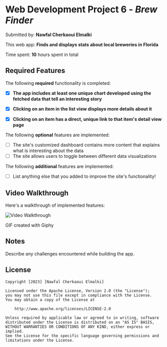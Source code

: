 # Web Development Project 6 - *Brew Finder*

Submitted by: **Nawfal Cherkaoui Elmalki**

This web app: **Finds and displays stats about local breweries in Florida**

Time spent: **10** hours spent in total

## Required Features

The following **required** functionality is completed:

- [X] **The app includes at least one unique chart developed using the fetched data that tell an interesting story**
- [X] **Clicking on an item in the list view displays more details about it**
- [X] **Clicking on an item has a direct, unique link to that item's detail view page**


The following **optional** features are implemented:

- [ ] The site's customized dashboard contains more content that explains what is interesting about the data
- [ ] The site allows users to toggle between different data visualizations

The following **additional** features are implemented:

* [ ] List anything else that you added to improve the site's functionality!

## Video Walkthrough

Here's a walkthrough of implemented features:

<img src='https://media.giphy.com/media/v1.Y2lkPTc5MGI3NjExYWJreTRkbWgydXo1bTMzaW5jYWh2MXZnemp5MTFvOTA4cHJkaXdkaiZlcD12MV9pbnRlcm5hbF9naWZfYnlfaWQmY3Q9Zw/3DiZ06NMy2FeWeVeRI/giphy.gif' title='Video Walkthrough' width='' alt='Video Walkthrough' />

<!-- Replace this with whatever GIF tool you used! -->
GIF created with Giphy
<!-- Recommended tools:
[Kap](https://getkap.co/) for macOS
[ScreenToGif](https://www.screentogif.com/) for Windows
[peek](https://github.com/phw/peek) for Linux. -->

## Notes

Describe any challenges encountered while building the app.

## License

    Copyright [2023] [Nawfal Cherkaoui Elmalki]

    Licensed under the Apache License, Version 2.0 (the "License");
    you may not use this file except in compliance with the License.
    You may obtain a copy of the License at

        http://www.apache.org/licenses/LICENSE-2.0

    Unless required by applicable law or agreed to in writing, software
    distributed under the License is distributed on an "AS IS" BASIS,
    WITHOUT WARRANTIES OR CONDITIONS OF ANY KIND, either express or implied.
    See the License for the specific language governing permissions and
    limitations under the License.